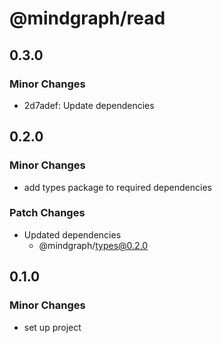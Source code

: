 # @mindgraph/read

## 0.3.0

### Minor Changes

- 2d7adef: Update dependencies

## 0.2.0

### Minor Changes

- add types package to required dependencies

### Patch Changes

- Updated dependencies
  - @mindgraph/types@0.2.0

## 0.1.0

### Minor Changes

- set up project
